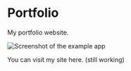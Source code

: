 # Portfolio
My portfolio website.

<img src="https://i.ibb.co/sjSCcQF/sc.png" alt="Screenshot of the example app"/>

You can visit my site <a src="https://cranky-brattain-98d267.netlify.app/">here</a>. (still working)
